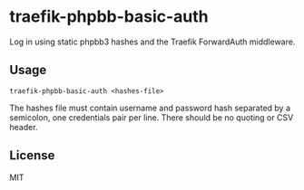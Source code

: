 # traefik-phpbb-basic-auth

Log in using static phpbb3 hashes and the Traefik ForwardAuth middleware.

## Usage

    traefik-phpbb-basic-auth <hashes-file>

The hashes file must contain username and password hash separated by a
semicolon, one credentials pair per line. There should be no quoting or CSV
header.

## License

MIT
